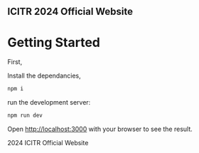 ## ICITR 2024 Official Website 


# Getting Started

First, 

Install the dependancies,

```bash
npm i
```

run the development server:

```bash
npm run dev
```

Open [http://localhost:3000](http://localhost:3000) with your browser to see the result.

2024 ICITR Official Website
